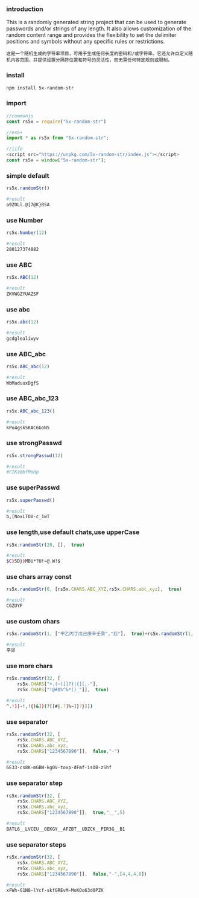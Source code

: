 ### introduction
This is a randomly generated string project that can be used to generate passwords and/or strings of any length. It also allows customization of the random content range and provides the flexibility to set the delimiter positions and symbols without any specific rules or restrictions.

`这是一个随机生成的字符串项目，可用于生成任何长度的密码和/或字符串。它还允许自定义随机内容范围，并提供设置分隔符位置和符号的灵活性，而无需任何特定规则或限制。`
### install
```bash
npm install 5x-random-str
```
### import
```js 
//commonjs
const rs5x = require("5x-random-str")

//es6+ 
import * as rs5x from "5x-random-str";

//iife
<script src="https://unpkg.com/5x-random-str/index.js"></script>
const rs5x = window["5x-random-str"];
```
### simple default
```javascript
rs5x.randomStr()
```    
```bash
#result
a9ZOLl.@[7@K}RSA
```
### use Number
```javascript
rs5x.Number(12)
```
```bash
#result
280127374882
```
### use ABC
```javascript
rs5x.ABC(12)
```
```bash
#result
ZKVWGZYUAZSF
```
### use abc
```javascript
rs5x.abc(12)
```
```bash
#result
gcdglealiwyv
```
### use ABC_abc
```javascript
rs5x.ABC_abc(12)
```
```bash
#result
WbMaduuxDgfS
```

### use ABC_abc_123
```javascript
rs5x.ABC_abc_123()
```
```bash
#result
kPo4gsk5KAC6GoN5
```
### use strongPasswd
```javascript
rs5x.strongPasswd(12)
```
```bash
#result
#FIKz@bfMoHp
```
### use superPasswd
```javascript
rs5x.superPasswd()
```
```bash
#result
b,[NoxLTOV-c_1wT
```
### use length,use default chats,use upperCase
```javascript
rs5x.randomStr(20, [],  true)
```

```bash
#result
$C)5D})MBU*?U!~@.W!$
```
### use chars array const
```javascript
rs5x.randomStr(6, [rs5x.CHARS.ABC_XYZ,rs5x.CHARS.abc_xyz],  true)
```
```bash
#result
CGZUYF
```
###  use  custom chars
```javascript
rs5x.randomStr(1, ["甲乙丙丁戊己庚辛壬癸","尨"],  true)+rs5x.randomStr(1, ["子丑寅卯辰巳午未申酉戌亥"],  true)
```
```bash
#result
辛卯
```
### use more chars
```javascript
rs5x.randomStr(32, [
    rs5x.CHARS["+.(~)[]?}|{][,-"],
    rs5x.CHARS["!@#$%^&*()_"]],  true)
```
```bash
#result
^.!)]-!,!{)&])(?[[#|.?]%~]}?}]])
```
### use separator
```javascript
rs5x.randomStr(32, [
    rs5x.CHARS.ABC_XYZ,
    rs5x.CHARS.abc_xyz,
    rs5x.CHARS["1234567890"]],  false,"-")
```
```bash
#result
6E33-cs8K-mGBW-kg0V-toxp-dFmf-isOB-zShf
```
### use separator step
```javascript
rs5x.randomStr(32, [
    rs5x.CHARS.ABC_XYZ,
    rs5x.CHARS.abc_xyz,
    rs5x.CHARS["1234567890"]],  true,"__",5)
```
```bash
#result
BATL6__LVCEU__OEKGY__AFZBT__UDZCK__PIR3G__B1
```
### use separator steps
```javascript
rs5x.randomStr(32, [
    rs5x.CHARS.ABC_XYZ,
    rs5x.CHARS.abc_xyz,
    rs5x.CHARS["1234567890"]],  false,"-",[4,4,4,8])
```
```bash
#result
xFWh-G1N8-lYcf-skfGREvM-MoKOo63d0PZK
```

